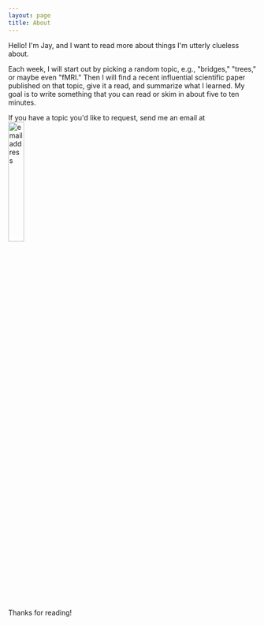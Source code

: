 ```yaml
---
layout: page
title: About
---
```


Hello! I'm Jay, and I want to read more about things I'm utterly clueless about.

Each week, I will start out by picking a random topic, e.g., "bridges," "trees," or maybe even "fMRI." Then I will find a recent influential scientific paper published on that topic, give it a read, and summarize what I learned. My goal is to write something that you can read or skim in about five to ten minutes.

If you have a topic you'd like to request, send me an email at <img src="{{ site.url }}/public/images/email.png" alt="email address" style="width: 25%;">

Thanks for reading!
